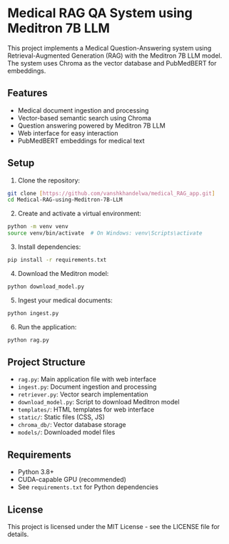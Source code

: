 # Medical RAG QA System using Meditron 7B LLM

This project implements a Medical Question-Answering system using Retrieval-Augmented Generation (RAG) with the Meditron 7B LLM model. The system uses Chroma as the vector database and PubMedBERT for embeddings.

## Features

- Medical document ingestion and processing
- Vector-based semantic search using Chroma
- Question answering powered by Meditron 7B LLM
- Web interface for easy interaction
- PubMedBERT embeddings for medical text

## Setup

1. Clone the repository:
```bash
git clone [https://github.com/vanshkhandelwa/medical_RAG_app.git]
cd Medical-RAG-using-Meditron-7B-LLM
```

2. Create and activate a virtual environment:
```bash
python -m venv venv
source venv/bin/activate  # On Windows: venv\Scripts\activate
```

3. Install dependencies:
```bash
pip install -r requirements.txt
```

4. Download the Meditron model:
```bash
python download_model.py
```

5. Ingest your medical documents:
```bash
python ingest.py
```

6. Run the application:
```bash
python rag.py
```

## Project Structure

- `rag.py`: Main application file with web interface
- `ingest.py`: Document ingestion and processing
- `retriever.py`: Vector search implementation
- `download_model.py`: Script to download Meditron model
- `templates/`: HTML templates for web interface
- `static/`: Static files (CSS, JS)
- `chroma_db/`: Vector database storage
- `models/`: Downloaded model files

## Requirements

- Python 3.8+
- CUDA-capable GPU (recommended)
- See `requirements.txt` for Python dependencies

## License

This project is licensed under the MIT License - see the LICENSE file for details.
